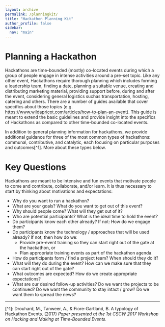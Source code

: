 ```yaml
---
layout: archive
permalink: /planningkit/
title: "Hackathon Planning Kit"
author_profile: false
sidebar:
  nav: "main"
---
```


# Planning a Hackathon
Hackathons are time-bounded (mostly) co-located events during which a group of people engage in intense activities around a pre-set topic. Like any other event, Hackathons require thorough planning which includes forming a leadership team, finding a date, planning a suitable venue, creating and distributing marketing material, providing support before, during and after the event, considering general logistics suchas transportation, hosting, catering and others. There are a number of guides available that cover specifics about those topics (e.g. <a href="https://www.wildapricot.com/articles/how-to-plan-an-event">https://www.wildapricot.com/articles/how-to-plan-an-event</a>). This guide is meant to extend the basic guidelines and provide insight into the specifics of Hackathons as compared to other time-bounded co-located events.

In addition to general planning information for hackathons, we provide additional guidance for three of the most common types of hackathons: communal, contributive, and catalytic, each focusing on particular purposes and outcomes[^1].  More about these types below.

# Key Questions
Hackathons are meant to be intensive and fun events that motivate people to come and contribute, collaborate, and/or learn. It is thus necessary to start by thinking about motivations and expectations:
* Why do you want to run a hackathon?
* What are your goals? What do you want to get out of this event?
* Why should people come? What will they get out of it?
* Who are potential participants? What is the ideal time to hold the event?
* Do participants know each other already? If not: How do we engage them?
* Do participants know the technology / approaches that will be used already? If not, then how do we:
  * Provide pre-event training so they can start right out of the gate at the hackathon, or
  * Plan appropriate training events as part of the hackathon agenda.
* How do participants form / find a project team? When should they do it?
* What will they do during the event? How can we make sure that they can start right out of the gate?
* What outcomes are expected? How do we create appropriate expectations?
* What are our desired follow-up activities? Do we want the projects to be continued? Do we want the community to stay intact / grow? Do we want them to spread the news?

<hr>
[^1]: Drouhard, M., Tanweer, A., & Fiore-Gartland, B.  A typology of Hackathon Events. (2017) <em>Paper presented at the 1st CSCW 2017 Workshop on Hacking and Making at Time-Bounded Events</em>.
